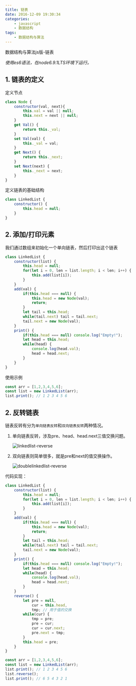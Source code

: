 ```yaml
---
title: 链表
date: 2016-12-09 19:30:34
categories:
    - javascript
    - 数据结构
tags:
    - 数据结构与算法
---
```


数据结构与算法js版-链表

*使用es6语法，在node6.9.1LTS环境下运行。*

<!-- more -->

## 1. 链表的定义

定义节点

```javascript
class Node {
    constructor(val, next){
        this.val = val || null;
        this.next = next || null;
    }
    get Val() {
        return this._val;
    }
    set Val(val) {
        this._val = val;
    }
    get Next() {
        return this._next;
    }
    set Next(next) {
        this._next = next;
    }
}
```

定义链表的基础结构

```javascript
class LinkedList {
    constructor() {
        this.head = null;
    }
}
```

## 2. 添加/打印元素

我们通过数组来初始化一个单向链表，然后打印出这个链表

```javascript
class LinkedList {
    constructor(list) {
        this.head = null;
        for(let i = 0, len = list.length; i < len; i++) {
            this.add(list[i]);
        }
    }
    add(val) {
        if(this.head === null) {
            this.head = new Node(val);
            return;
        }
        let tail = this.head;
        while(tail.next) tail = tail.next;
        tail.next = new Node(val);
    }
    print() {
        if(this.head === null) console.log("Empty!");
        let head = this.head;
        while(head) {
            console.log(head.val);
            head = head.next;
        }
    }
}
```

使用示例

```javascript
const arr = [1,2,3,4,5,6];
const list = new LinkedList(arr);
list.print(); // 1 2 3 4 5 6
```

## 2. 反转链表

链表反转有分为`单向链表反转`和`双向链表反转`两种情况。

1. 单向链表反转，涉及pre、head、head.next三值交换问题。

    ![linkedlist-reverse](/uploads/linkedlist-reverse.png)

2. 双向链表则简单很多，就是pre和next的值交换操作。

    ![doublelinkedlist-reverse](/uploads/doublelinkedlist-reverse.png)

代码实现：

```javascript
class LinkedList {
    constructor(list) {
        this.head = null;
        for(let i = 0, len = list.length; i < len; i++) {
            this.add(list[i]);
        }
    }
    add(val) {
        if(this.head === null) {
            this.head = new Node(val);
            return;
        }
        let tail = this.head;
        while(tail.next) tail = tail.next;
        tail.next = new Node(val);
    }
    print() {
        if(this.head === null) console.log("Empty!");
        let head = this.head;
        while(head) {
            console.log(head.val);
            head = head.next;
        }
    }
    reverse() {
        let pre = null,
            cur = this.head,
            tmp; // 用于值的交换
        while(cur) {
            tmp = pre;
            pre = cur;
            cur = cur.next;
            pre.next = tmp;
        }
        this.head = pre;
    }
}
```

```javascript
const arr = [1,2,3,4,5,6];
const list = new LinkedList(arr);
list.print(); // 1 2 3 4 5 6
list.reverse();
list.print(); // 6 5 4 3 2 1
```





